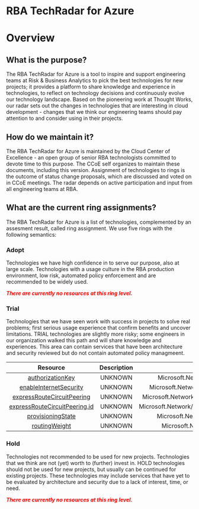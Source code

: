 
RBA TechRadar for Azure
=======================

# Overview

## What is the purpose?


The RBA TechRadar for Azure is a tool to inspire and support engineering teams at Risk & Business Analytics to pick the best technologies for new projects; it provides a platform to share knowledge and experience in technologies, to reflect on technology decisions and continuously evolve our technology landscape.  Based on the pioneering work at Thought Works, our radar sets out the changes in technologies that are interesting in cloud development - changes that we think our engineering teams should pay attention to and consider using in their projects.
## How do we maintain it?


The RBA TechRadar for Azure is maintained by the Cloud Center of Excellence - an open group of senior RBA technologists committed to devote time to this purpose.  The CCoE self organizes to maintain these documents, including this version.  Assignment of technologies to rings is the outcome of status change proposals, which are discussed and voted on in CCoE meetings.  The radar depends on active participation and input from all engineering teams at RBA.
## What are the current ring assignments?


The RBA TechRadar for Azure is a list of technologies, complemented by an assesment result, called ring assignment.  We use five rings with the following semantics:
### Adopt


Technologies we have high confidence in to serve our purpose, also at large scale.  Technologies with a usage culture in the RBA production environment, low risk, automated policy enforcement and are recommended to be widely used.  
  
***<font color="red"> There are currently no resources at this ring level. </font>***
### Trial


Technologies that we have seen work with success in projects to solve real problems;  first serious usage experience that confirm benefits and uncover limitations.  TRIAL technologies are slightly more risky; some engineers in our organization walked this path and will share knowledge and experiences.  This area can contain services that have been architecture and security reviewed but do not contain automated policy managmeent.  

|Resource|Description|Path|Status|
| :---: | :---: | :---: | :---: |
|[authorizationKey](https://github.com/openrba/python-azure-techradar/Microsoft.Network/expressRouteGateways/expressRouteConnections/authorizationKey/README.md)|UNKNOWN|Microsoft.Network/expressRouteGateways/expressRouteConnections/authorizationKey|TRIAL|
|[enableInternetSecurity](https://github.com/openrba/python-azure-techradar/Microsoft.Network/expressRouteGateways/expressRouteConnections/enableInternetSecurity/README.md)|UNKNOWN|Microsoft.Network/expressRouteGateways/expressRouteConnections/enableInternetSecurity|TRIAL|
|[expressRouteCircuitPeering](https://github.com/openrba/python-azure-techradar/Microsoft.Network/expressRouteGateways/expressRouteConnections/expressRouteCircuitPeering/README.md)|UNKNOWN|Microsoft.Network/expressRouteGateways/expressRouteConnections/expressRouteCircuitPeering|TRIAL|
|[expressRouteCircuitPeering.id](https://github.com/openrba/python-azure-techradar/Microsoft.Network/expressRouteGateways/expressRouteConnections/expressRouteCircuitPeering.id/README.md)|UNKNOWN|Microsoft.Network/expressRouteGateways/expressRouteConnections/expressRouteCircuitPeering.id|TRIAL|
|[provisioningState](https://github.com/openrba/python-azure-techradar/Microsoft.Network/expressRouteGateways/expressRouteConnections/provisioningState/README.md)|UNKNOWN|Microsoft.Network/expressRouteGateways/expressRouteConnections/provisioningState|TRIAL|
|[routingWeight](https://github.com/openrba/python-azure-techradar/Microsoft.Network/expressRouteGateways/expressRouteConnections/routingWeight/README.md)|UNKNOWN|Microsoft.Network/expressRouteGateways/expressRouteConnections/routingWeight|TRIAL|

### Hold


Technologies not recommended to be used for new projects. Technologies that we think are not (yet) worth to (further) invest in.  HOLD technologies should not be used for new projects, but usually can be continued for existing projects.  These technologies may include services that have yet to be evaluated by architecture and security due to a lack of interest, time, or need.  
  
***<font color="red"> There are currently no resources at this ring level. </font>***